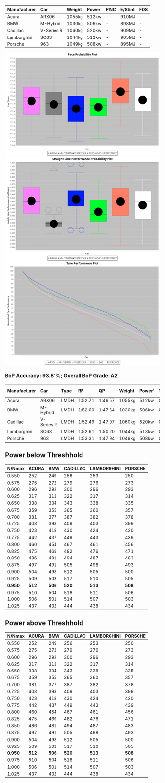 |Manufacturer|Car|Weight|Power|PINC|E/Stint|FDS|
|:-|:-|:-|:-|:-|:-|:-|
|Acura|ARX06|1055kg|512kw|-|910MJ|-|
|BMW|M-Hybrid|1030kg|506kw|-|898MJ|-|
|Cadillac|V-Series.R|1060kg|520kw|-|909MJ|-|
|Lamborghini|SC63|1044kg|513kw|-|905MJ|-|
|Porsche|963|1049kg|508kw|-|895MJ|-|

![PACECHART](./IMG/OFFICIAL.png)
![STRAIGHTLINEPERFORMANCECHART](./IMG/OFFICIAL_sp.png)
![TYREPERFORMANCECHART](./IMG/OFFICIAL_tw.png)

### BoP Accuracy: 93.81%; Overall BoP Grade: A2
|Manufacturer|Car|Type|RP|QP|Weight|Power¹|Threshhold|PINC|Power²|E/Stint|AVG Vmax|FDS|RDLC|L/Stint|BOP-Grade|ModelAccuracy|ModelPoints|Match%|
|:-|:-|:-|:-|:-|:-|:-|:-|:-|:-|:-|:-|:-|:-|:-|:-|:-|:-|:-|
|Acura|ARX06|LMDH|1:52.71|1:46.57|1055kg|512kw|0.0kph|-|512kw|910MJ|278.92kph|-|1.00|30|-A2|100.00%|995|93.83%|
|BMW|M-Hybrid|LMDH|1:52.69|1:47.64|1030kg|506kw|0.0kph|-|506kw|898MJ|275.58kph|-|1.04|29|~A1|96.62%|1656|98.35%|
|Cadillac|V-Series.R|LMDH|1:52.49|1:47.07|1060kg|520kw|0.0kph|-|520kw|909MJ|279.20kph|-|1.00|30|-A2|90.68%|2081|93.37%|
|Lamborghini|SC63|LMDH|1:52.61|1:50.20|1044kg|513kw|0.0kph|-|513kw|905MJ|277.11kph|-|1.05|30|+A2|92.15%|399|94.93%|
|Porsche|963|LMDH|1:53.31|1:47.94|1049kg|508kw|0.0kph|-|508kw|895MJ|278.74kph|-|1.01|30|+B1|95.67%|5902|88.58%|

## Power below Threshhold
|N/Nmax|ACURA|BMW|CADILLAC|LAMBORGHINI|PORSCHE|
|:-|:-|:-|:-|:-|:-|
|0.550|252|249|256|253|250|
|0.575|275|272|279|276|273|
|0.600|296|292|300|296|293|
|0.625|317|313|322|317|314|
|0.650|338|334|343|338|335|
|0.675|359|355|365|360|357|
|0.700|381|377|387|382|378|
|0.725|403|398|409|403|399|
|0.750|423|418|430|424|420|
|0.775|442|437|449|443|439|
|0.800|460|454|467|461|456|
|0.825|475|469|482|476|471|
|0.850|486|481|494|487|483|
|0.875|497|491|505|498|493|
|0.900|504|498|512|505|500|
|0.925|509|503|517|510|505|
|**0.950**|**512**|**506**|**520**|**513**|**508**|
|0.975|510|504|518|511|506|
|1.000|506|501|514|507|503|
|1.025|437|432|444|438|434|

## Power above Threshhold
|N/Nmax|ACURA|BMW|CADILLAC|LAMBORGHINI|PORSCHE|
|:-|:-|:-|:-|:-|:-|
|0.550|252|249|256|253|250|
|0.575|275|272|279|276|273|
|0.600|296|292|300|296|293|
|0.625|317|313|322|317|314|
|0.650|338|334|343|338|335|
|0.675|359|355|365|360|357|
|0.700|381|377|387|382|378|
|0.725|403|398|409|403|399|
|0.750|423|418|430|424|420|
|0.775|442|437|449|443|439|
|0.800|460|454|467|461|456|
|0.825|475|469|482|476|471|
|0.850|486|481|494|487|483|
|0.875|497|491|505|498|493|
|0.900|504|498|512|505|500|
|0.925|509|503|517|510|505|
|**0.950**|**512**|**506**|**520**|**513**|**508**|
|0.975|510|504|518|511|506|
|1.000|506|501|514|507|503|
|1.025|437|432|444|438|434|
